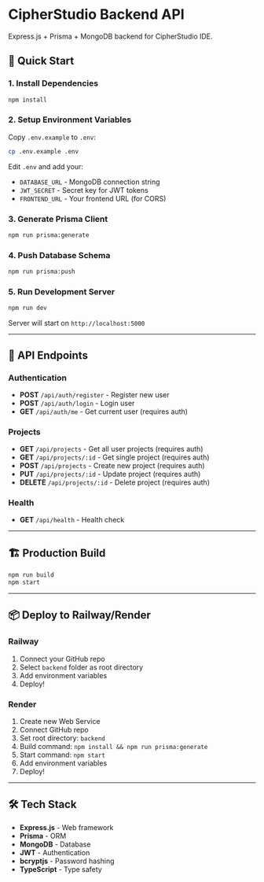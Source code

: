 # CipherStudio Backend API

Express.js + Prisma + MongoDB backend for CipherStudio IDE.

## 🚀 Quick Start

### 1. Install Dependencies

```bash
npm install
```

### 2. Setup Environment Variables

Copy `.env.example` to `.env`:

```bash
cp .env.example .env
```

Edit `.env` and add your:
- `DATABASE_URL` - MongoDB connection string
- `JWT_SECRET` - Secret key for JWT tokens
- `FRONTEND_URL` - Your frontend URL (for CORS)

### 3. Generate Prisma Client

```bash
npm run prisma:generate
```

### 4. Push Database Schema

```bash
npm run prisma:push
```

### 5. Run Development Server

```bash
npm run dev
```

Server will start on `http://localhost:5000`

---

## 📡 API Endpoints

### Authentication

- **POST** `/api/auth/register` - Register new user
- **POST** `/api/auth/login` - Login user  
- **GET** `/api/auth/me` - Get current user (requires auth)

### Projects

- **GET** `/api/projects` - Get all user projects (requires auth)
- **GET** `/api/projects/:id` - Get single project (requires auth)
- **POST** `/api/projects` - Create new project (requires auth)
- **PUT** `/api/projects/:id` - Update project (requires auth)
- **DELETE** `/api/projects/:id` - Delete project (requires auth)

### Health

- **GET** `/api/health` - Health check

---

## 🏗️ Production Build

```bash
npm run build
npm start
```

---

## 📦 Deploy to Railway/Render

### Railway

1. Connect your GitHub repo
2. Select `backend` folder as root directory
3. Add environment variables
4. Deploy!

### Render

1. Create new Web Service
2. Connect GitHub repo
3. Set root directory: `backend`
4. Build command: `npm install && npm run prisma:generate`
5. Start command: `npm start`
6. Add environment variables
7. Deploy!

---

## 🛠️ Tech Stack

- **Express.js** - Web framework
- **Prisma** - ORM
- **MongoDB** - Database
- **JWT** - Authentication
- **bcryptjs** - Password hashing
- **TypeScript** - Type safety

